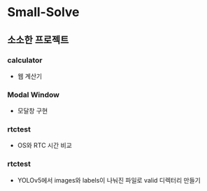 # Small-Solve
## 소소한 프로젝트  
### calculator 
- 웹 계산기
### Modal Window  
- 모달창 구현  
### rtctest
- OS와 RTC 시간 비교
### rtctest
- YOLOv5에서 images와 labels이 나눠진 파일로 valid 디렉터리 만들기